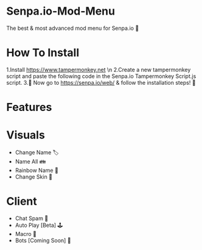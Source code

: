 # Senpa.io-Mod-Menu
The best &amp; most advanced mod menu for Senpa.io 🦠

# How To Install

1.Install https://www.tampermonkey.net \n
2.Create a new tampermonkey script and paste the following code in the Senpa.io Tampermonkey Script.js script.
3.🎉 Now go to https://senpa.io/web/ & follow the installation steps! 🎉

# Features

# Visuals
- Change Name 🏷️  
- Name All 👪
- Rainbow Name 🌈
- Change Skin 🎨

# Client
- Chat Spam 💬
- Auto Play [Beta] 🕹️
- Macro 🦾
- Bots [Coming Soon] 🤖
